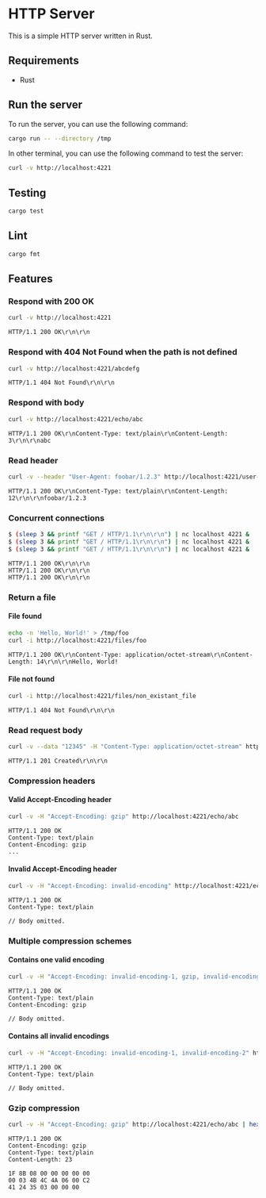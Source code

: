 # HTTP Server

This is a simple HTTP server written in Rust.

## Requirements

- Rust

## Run the server

To run the server, you can use the following command:

```bash
cargo run -- --directory /tmp
```

In other terminal, you can use the following command to test the server:

```bash
curl -v http://localhost:4221
```

## Testing

```bash
cargo test
```

## Lint

```bash
cargo fmt
```

## Features

### Respond with 200 OK

```bash
curl -v http://localhost:4221
```

```
HTTP/1.1 200 OK\r\n\r\n
```

### Respond with 404 Not Found when the path is not defined

```bash
curl -v http://localhost:4221/abcdefg
```

```
HTTP/1.1 404 Not Found\r\n\r\n
```

### Respond with body

```bash
curl -v http://localhost:4221/echo/abc
```

```
HTTP/1.1 200 OK\r\nContent-Type: text/plain\r\nContent-Length: 3\r\n\r\nabc
```

### Read header

```bash
curl -v --header "User-Agent: foobar/1.2.3" http://localhost:4221/user-agent
```

```
HTTP/1.1 200 OK\r\nContent-Type: text/plain\r\nContent-Length: 12\r\n\r\nfoobar/1.2.3
```

### Concurrent connections

```bash
$ (sleep 3 && printf "GET / HTTP/1.1\r\n\r\n") | nc localhost 4221 &
$ (sleep 3 && printf "GET / HTTP/1.1\r\n\r\n") | nc localhost 4221 &
$ (sleep 3 && printf "GET / HTTP/1.1\r\n\r\n") | nc localhost 4221 &
```

```
HTTP/1.1 200 OK\r\n\r\n
HTTP/1.1 200 OK\r\n\r\n
HTTP/1.1 200 OK\r\n\r\n
```

### Return a file

#### File found

```bash
echo -n 'Hello, World!' > /tmp/foo
curl -i http://localhost:4221/files/foo
```

```
HTTP/1.1 200 OK\r\nContent-Type: application/octet-stream\r\nContent-Length: 14\r\n\r\nHello, World!
```

#### File not found

```bash
curl -i http://localhost:4221/files/non_existant_file
```

```
HTTP/1.1 404 Not Found\r\n\r\n
```

### Read request body

```bash
curl -v --data "12345" -H "Content-Type: application/octet-stream" http://localhost:4221/files/file_123
```

```
HTTP/1.1 201 Created\r\n\r\n
```

### Compression headers

#### Valid Accept-Encoding header

```bash
curl -v -H "Accept-Encoding: gzip" http://localhost:4221/echo/abc
```

```
HTTP/1.1 200 OK
Content-Type: text/plain
Content-Encoding: gzip
...
```

#### Invalid Accept-Encoding header

```bash
curl -v -H "Accept-Encoding: invalid-encoding" http://localhost:4221/echo/abc
```

```
HTTP/1.1 200 OK
Content-Type: text/plain

// Body omitted.
```

### Multiple compression schemes

#### Contains one valid encoding

```bash
curl -v -H "Accept-Encoding: invalid-encoding-1, gzip, invalid-encoding-2" http://localhost:4221/echo/abc
```

```
HTTP/1.1 200 OK
Content-Type: text/plain
Content-Encoding: gzip

// Body omitted.
```

#### Contains all invalid encodings

```bash
curl -v -H "Accept-Encoding: invalid-encoding-1, invalid-encoding-2" http://localhost:4221/echo/abc
```

```
HTTP/1.1 200 OK
Content-Type: text/plain

// Body omitted.
```

### Gzip compression

```bash
curl -v -H "Accept-Encoding: gzip" http://localhost:4221/echo/abc | hexdump -C
```

```
HTTP/1.1 200 OK
Content-Encoding: gzip
Content-Type: text/plain
Content-Length: 23

1F 8B 08 00 00 00 00 00
00 03 4B 4C 4A 06 00 C2
41 24 35 03 00 00 00
```
